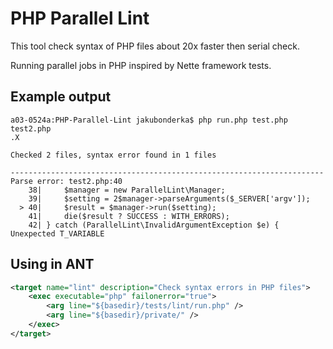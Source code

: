 PHP Parallel Lint
=============

This tool check syntax of PHP files about 20x faster then serial check.

Running parallel jobs in PHP inspired by Nette framework tests.

Example output
---------------
```
a03-0524a:PHP-Parallel-Lint jakubonderka$ php run.php test.php test2.php
.X

Checked 2 files, syntax error found in 1 files

----------------------------------------------------------------------
Parse error: test2.php:40
    38|     $manager = new ParallelLint\Manager;
    39|     $setting = 2$manager->parseArguments($_SERVER['argv']);
  > 40|     $result = $manager->run($setting);
    41|     die($result ? SUCCESS : WITH_ERRORS);
    42| } catch (ParallelLint\InvalidArgumentException $e) {
Unexpected T_VARIABLE
```

Using in ANT
---------------
```xml
<target name="lint" description="Check syntax errors in PHP files">
    <exec executable="php" failonerror="true">
        <arg line="${basedir}/tests/lint/run.php" />
        <arg line="${basedir}/private/" />
    </exec>
</target>
```

